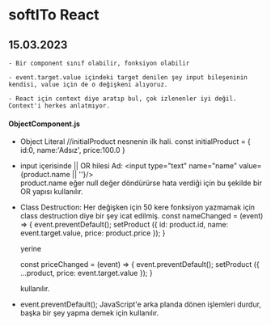 # softITo React 

## 15.03.2023

    - Bir component sınıf olabilir, fonksiyon olabilir

    - event.target.value içindeki target denilen şey input bileşeninin kendisi, value için de o değişkeni alıyoruz.

    - React için context diye aratıp bul, çok izlenenler iyi değil. Context'i herkes anlatmıyor.

#### ObjectComponent.js

- Object Literal  //initialProduct nesnenin ilk hali.
        const initialProduct = {
            id:0,
            name:'Adsız',
            price:100.0
        }

- input içerisinde || OR hilesi
        Ad: <input type="text" name="name" value={product.name || ''}/><br/>
        product.name eğer null değer döndürürse hata verdiği için bu şekilde bir OR yapısı kullanılır.

- Class Destruction: Her değişken için 50 kere fonksiyon yazmamak için class destruction diye bir şey icat edilmiş.
    const nameChanged = (event) => {
        event.preventDefault();
        setProduct ({
            id: product.id, 
            name: event.target.value, 
            price: product.price
        });
    }

    yerine 

    const priceChanged = (event) => {
        event.preventDefault();
        setProduct ({
            ...product,
            price: event.target.value
        });
    }

    kullanılır.

- event.preventDefault();
    JavaScript'e arka planda dönen işlemleri durdur, başka bir şey yapma demek için kullanılır.


     
